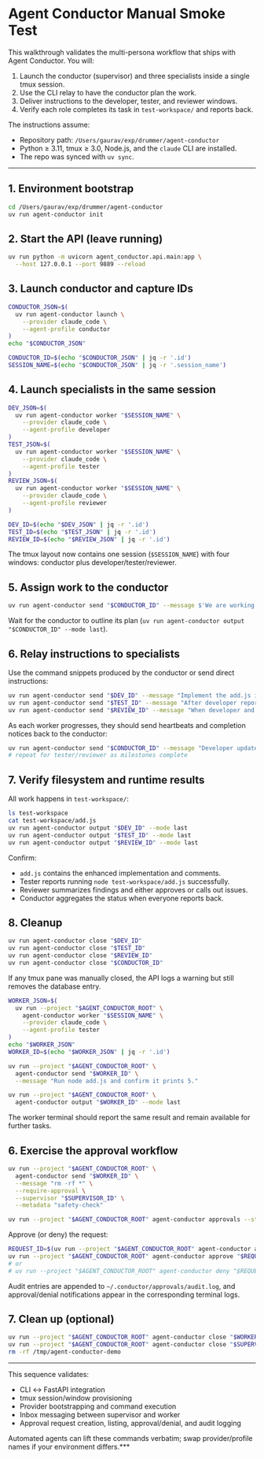 # Agent Conductor Manual Smoke Test

This walkthrough validates the multi-persona workflow that ships with Agent Conductor. You will:

1. Launch the conductor (supervisor) and three specialists inside a single tmux session.
2. Use the CLI relay to have the conductor plan the work.
3. Deliver instructions to the developer, tester, and reviewer windows.
4. Verify each role completes its task in `test-workspace/` and reports back.

The instructions assume:

- Repository path: `/Users/gaurav/exp/drummer/agent-conductor`
- Python ≥ 3.11, tmux ≥ 3.0, Node.js, and the `claude` CLI are installed.
- The repo was synced with `uv sync`.

---

## 1. Environment bootstrap

```bash
cd /Users/gaurav/exp/drummer/agent-conductor
uv run agent-conductor init
```

## 2. Start the API (leave running)

```bash
uv run python -m uvicorn agent_conductor.api.main:app \
  --host 127.0.0.1 --port 9889 --reload
```

## 3. Launch conductor and capture IDs

```bash
CONDUCTOR_JSON=$(
  uv run agent-conductor launch \
    --provider claude_code \
    --agent-profile conductor
)
echo "$CONDUCTOR_JSON"

CONDUCTOR_ID=$(echo "$CONDUCTOR_JSON" | jq -r '.id')
SESSION_NAME=$(echo "$CONDUCTOR_JSON" | jq -r '.session_name')
```

## 4. Launch specialists in the same session

```bash
DEV_JSON=$(
  uv run agent-conductor worker "$SESSION_NAME" \
    --provider claude_code \
    --agent-profile developer
)
TEST_JSON=$(
  uv run agent-conductor worker "$SESSION_NAME" \
    --provider claude_code \
    --agent-profile tester
)
REVIEW_JSON=$(
  uv run agent-conductor worker "$SESSION_NAME" \
    --provider claude_code \
    --agent-profile reviewer
)

DEV_ID=$(echo "$DEV_JSON" | jq -r '.id')
TEST_ID=$(echo "$TEST_JSON" | jq -r '.id')
REVIEW_ID=$(echo "$REVIEW_JSON" | jq -r '.id')
```

The tmux layout now contains one session (`$SESSION_NAME`) with four windows: conductor plus developer/tester/reviewer.

## 5. Assign work to the conductor

```bash
uv run agent-conductor send "$CONDUCTOR_ID" --message $'We are working in /Users/gaurav/exp/drummer/agent-conductor/test-workspace.\nCoordinate the new authentication module exercise from the README:\n1. Developer updates add.js with proper validation and docs.\n2. Tester runs node test-workspace/add.js and reports output.\n3. Reviewer inspects the change and summarizes findings.\nUse the existing worker terminals.'
```

Wait for the conductor to outline its plan (`uv run agent-conductor output "$CONDUCTOR_ID" --mode last`).

## 6. Relay instructions to specialists

Use the command snippets produced by the conductor or send direct instructions:

```bash
uv run agent-conductor send "$DEV_ID" --message "Implement the add.js improvements the conductor described. Work inside test-workspace/add.js and report when complete."
uv run agent-conductor send "$TEST_ID" --message "After developer reports completion, run node test-workspace/add.js and send the output plus pass/fail status."
uv run agent-conductor send "$REVIEW_ID" --message "When developer and tester are done, review test-workspace/add.js, highlight issues, and approve or request fixes."
```

As each worker progresses, they should send heartbeats and completion notices back to the conductor:

```bash
uv run agent-conductor send "$CONDUCTOR_ID" --message "Developer update: implementation in progress ..."
# repeat for tester/reviewer as milestones complete
```

## 7. Verify filesystem and runtime results

All work happens in `test-workspace/`:

```bash
ls test-workspace
cat test-workspace/add.js
uv run agent-conductor output "$DEV_ID" --mode last
uv run agent-conductor output "$TEST_ID" --mode last
uv run agent-conductor output "$REVIEW_ID" --mode last
```

Confirm:
- `add.js` contains the enhanced implementation and comments.
- Tester reports running `node test-workspace/add.js` successfully.
- Reviewer summarizes findings and either approves or calls out issues.
- Conductor aggregates the status when everyone reports back.

## 8. Cleanup

```bash
uv run agent-conductor close "$DEV_ID"
uv run agent-conductor close "$TEST_ID"
uv run agent-conductor close "$REVIEW_ID"
uv run agent-conductor close "$CONDUCTOR_ID"
```

If any tmux pane was manually closed, the API logs a warning but still removes the database entry.

```bash
WORKER_JSON=$(
  uv run --project "$AGENT_CONDUCTOR_ROOT" \
    agent-conductor worker "$SESSION_NAME" \
    --provider claude_code \
    --agent-profile tester
)
echo "$WORKER_JSON"
WORKER_ID=$(echo "$WORKER_JSON" | jq -r '.id')

uv run --project "$AGENT_CONDUCTOR_ROOT" \
  agent-conductor send "$WORKER_ID" \
  --message "Run node add.js and confirm it prints 5."

uv run --project "$AGENT_CONDUCTOR_ROOT" \
  agent-conductor output "$WORKER_ID" --mode last
```

The worker terminal should report the same result and remain available for further tasks.

## 6. Exercise the approval workflow

```bash
uv run --project "$AGENT_CONDUCTOR_ROOT" \
  agent-conductor send "$WORKER_ID" \
  --message "rm -rf *" \
  --require-approval \
  --supervisor "$SUPERVISOR_ID" \
  --metadata "safety-check"

uv run --project "$AGENT_CONDUCTOR_ROOT" agent-conductor approvals --status PENDING
```

Approve (or deny) the request:

```bash
REQUEST_ID=$(uv run --project "$AGENT_CONDUCTOR_ROOT" agent-conductor approvals --status PENDING | jq -r '.[0].id')
uv run --project "$AGENT_CONDUCTOR_ROOT" agent-conductor approve "$REQUEST_ID"
# or
# uv run --project "$AGENT_CONDUCTOR_ROOT" agent-conductor deny "$REQUEST_ID" --reason "Dangerous command"
```

Audit entries are appended to `~/.conductor/approvals/audit.log`, and approval/denial notifications appear in the corresponding terminal logs.

## 7. Clean up (optional)

```bash
uv run --project "$AGENT_CONDUCTOR_ROOT" agent-conductor close "$WORKER_ID"
uv run --project "$AGENT_CONDUCTOR_ROOT" agent-conductor close "$SUPERVISOR_ID"
rm -rf /tmp/agent-conductor-demo
```

---

This sequence validates:

- CLI ↔ FastAPI integration
- tmux session/window provisioning
- Provider bootstrapping and command execution
- Inbox messaging between supervisor and worker
- Approval request creation, listing, approval/denial, and audit logging

Automated agents can lift these commands verbatim; swap provider/profile names if your environment differs.***
